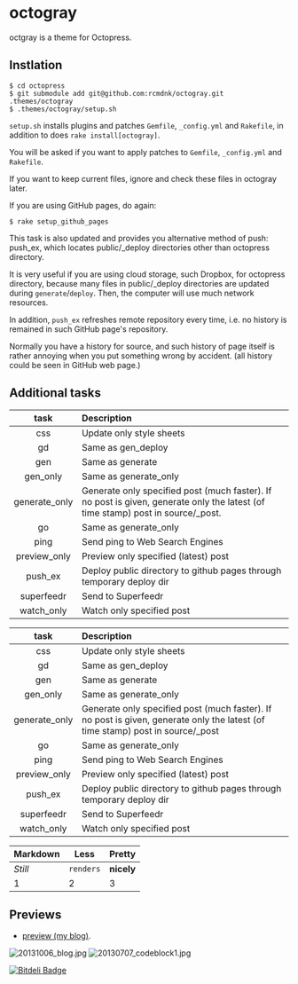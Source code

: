 octogray
========

octgray is a theme for Octopress.

## Instlation

    $ cd octopress
    $ git submodule add git@github.com:rcmdnk/octogray.git .themes/octogray
    $ .themes/octogray/setup.sh

`setup.sh` installs plugins and patches `Gemfile`, `_config.yml` and `Rakefile`,
in addition to does `rake install[octogray]`.

You will be asked if you want to apply patches to
`Gemfile`, `_config.yml` and `Rakefile`.

If you want to keep current files, ignore and check these files in octogray later.

If you are using GitHub pages, do again:

    $ rake setup_github_pages

This task is also updated and provides you alternative method of push: push_ex,
which locates public/_deploy directories other than octopress directory.

It is very useful if you are using cloud storage, such Dropbox,
for octopress directory, because many files in public/_deploy directories are updated
during `generate`/`deploy`.
Then, the computer will use much network resources.

In addition, `push_ex` refreshes remote repository every time,
i.e. no history is remained in such GitHub page's repository.

Normally you have a history for source, and such history of page itself
is rather annoying when you put something wrong by accident.
(all history could be seen in GitHub web page.)

## Additional tasks

| task | Description |
| :--: | :---------- |
| css | Update only style sheets |
| gd | Same as gen_deploy |
| gen | Same as generate |
| gen_only | Same as generate_only |
| generate_only | Generate only specified post (much faster). If no post is given, generate only the latest (of time stamp) post in source/_post. |
| go | Same as generate_only |
| ping | Send ping to Web Search Engines |
| preview_only | Preview only specified (latest) post |
| push_ex | Deploy public directory to github pages through temporary deploy dir |
| superfeedr | Send to Superfeedr |
| watch_only | Watch only specified post |

task | Description
:--: | :----------
css | Update only style sheets
gd | Same as gen_deploy
gen | Same as generate
gen_only | Same as generate_only
generate_only | Generate only specified post (much faster). If no post is given, generate only the latest (of time stamp) post in source/_post
go | Same as generate_only
ping | Send ping to Web Search Engines
preview_only | Preview only specified (latest) post
push_ex | Deploy public directory to github pages through temporary deploy dir
superfeedr | Send to Superfeedr
watch_only | Watch only specified post

Markdown | Less | Pretty
--- | --- | ---
*Still* | `renders` | **nicely**
1 | 2 | 3


## Previews

* [preview (my blog)](http://rcmdnk.github.io/).

![20131006_blog.jpg](http://rcmdnk.github.io/images/post/20131006_blog.jpg)
![20130707_codeblock1.jpg](http://rcmdnk.github.io/images/post/20130707_codeblock1.jpg)

[![Bitdeli Badge](https://d2weczhvl823v0.cloudfront.net/rcmdnk/octogray/trend.png)](https://bitdeli.com/free "Bitdeli Badge")

